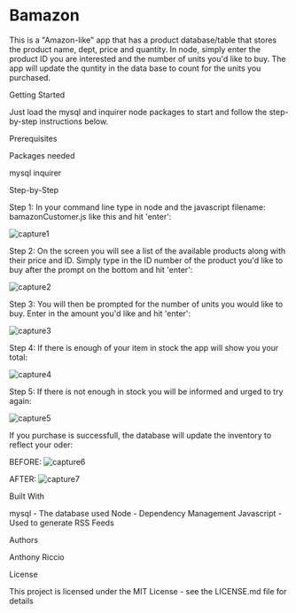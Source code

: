 # Bamazon

This is a "Amazon-like" app that has a product database/table that stores the product name, dept, price and quantity. In node, simply enter the product ID you are interested and the number of units you'd like to buy. The app will update the quntity in the data base to count for the units you purchased.

Getting Started

Just load the mysql and inquirer node packages to start and follow the step-by-step instructions below.

Prerequisites

Packages needed

mysql
inquirer

Step-by-Step 

Step 1: In your command line type in node and the javascript filename: bamazonCustomer.js like this and hit 'enter':

![capture1](https://user-images.githubusercontent.com/29411395/29797293-23083b3c-8c0b-11e7-8004-8ec96fef9a21.JPG)

Step 2: On the screen you will see a list of the available products along with their price and ID. Simply type in the ID number of the product you'd like to buy after the prompt on the bottom and hit 'enter':

![capture2](https://user-images.githubusercontent.com/29411395/29797298-230f12f4-8c0b-11e7-8f8a-bd959f2018a9.JPG)

Step 3: You will then be prompted for the number of units you would like to buy. Enter in the amount you'd like and hit 'enter':

![capture3](https://user-images.githubusercontent.com/29411395/29797297-230eff1c-8c0b-11e7-9014-a6f260ca4449.JPG)

Step 4: If there is enough of your item in stock the app will show you your total:

![capture4](https://user-images.githubusercontent.com/29411395/29797295-230e3d2a-8c0b-11e7-83e3-285276ac506a.JPG)

Step 5: If there is not enough in stock you will be informed and urged to try again:

![capture5](https://user-images.githubusercontent.com/29411395/29797296-230f09b2-8c0b-11e7-98ce-ac2a4f4fb811.JPG)

If you purchase is successfull, the database will update the inventory to reflect your oder:

BEFORE:
![capture6](https://user-images.githubusercontent.com/29411395/29797294-230b4b9c-8c0b-11e7-88be-4fe0ddde2d49.JPG)

AFTER:
![capture7](https://user-images.githubusercontent.com/29411395/29797299-2322d4ba-8c0b-11e7-835c-078104751e9c.JPG)

Built With

mysql - The database used
Node - Dependency Management
Javascript - Used to generate RSS Feeds

Authors

Anthony Riccio

License

This project is licensed under the MIT License - see the LICENSE.md file for details
